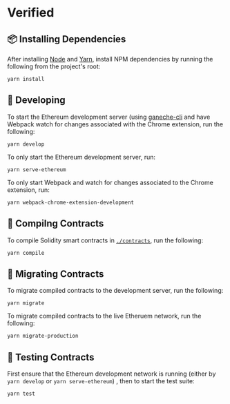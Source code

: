 # Verified


## :package: Installing Dependencies

After installing [Node](https://nodejs.org/en/) and [Yarn](https://github.com/yarnpkg/yarn), install NPM dependencies by running the following from the project's root:

```shell
yarn install
```


## :art: Developing

To start the Ethereum development server (using [ganeche-cli](https://github.com/trufflesuite/ganache-cli) and have Webpack watch for changes associated with the Chrome extension, run the following:

```shell
yarn develop
```

To only start the Ethereum development server, run:

```shell
yarn serve-ethereum
```


To only start Webpack and watch for changes associated to the Chrome extension, run:

```shell
yarn webpack-chrome-extension-development
```


## :hammer: Compilng Contracts

To compile Solidity smart contracts in [`./contracts`](./contracts), run the following:

```shell
yarn compile
```


## :rocket: Migrating Contracts

To migrate compiled contracts to the development server, run the following:

```shell
yarn migrate
```

To migrate compiled contracts to the live Etheruem network, run the following:

```shell
yarn migrate-production
```


## :muscle: Testing Contracts

First ensure that the Ethereum development network is running (either by `yarn develop` or `yarn serve-ethereum`) , then to start the test suite:


```shell
yarn test
```
